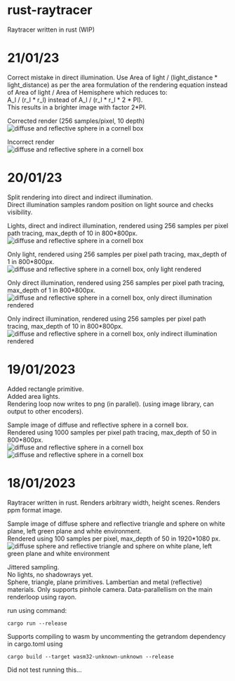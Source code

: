 # rust-raytracer
Raytracer written in rust (WIP)

# 21/01/23

Correct mistake in direct illumination.
Use Area of light / (light_distance * light_distance) as per the area formulation of the rendering equation instead of Area of light / Area of Hemisphere which reduces to:   
A_l / (r_l * r_l) instead of A_l / (r_l * r_l * 2 * PI).  
This results in a brighter image with factor 2*PI.  

Corrected render (256 samples/pixel, 10 depth)
![diffuse and reflective sphere in a cornell box](https://github.com/LanderDebreyne/rust-raytracer/blob/main/21_1_23.png?raw=true)

Incorrect render  
![diffuse and reflective sphere in a cornell box](https://github.com/LanderDebreyne/rust-raytracer/blob/main/20_1_23_render.png?raw=true)

# 20/01/23

Split rendering into direct and indirect illumination.  
Direct illumination samples random position on light source and checks visibility.  

Lights, direct and indirect illumination, rendered using 256 samples per pixel path tracing, max_depth of 10 in 800*800px.
![diffuse and reflective sphere in a cornell box](https://github.com/LanderDebreyne/rust-raytracer/blob/main/20_1_23_combined.png?raw=true)

Only light, rendered using 256 samples per pixel path tracing, max_depth of 1 in 800*800px.  
![diffuse and reflective sphere in a cornell box, only light rendered](https://github.com/LanderDebreyne/rust-raytracer/blob/main/20_1_23_light.png?raw=true)

Only direct illumination, rendered using 256 samples per pixel path tracing, max_depth of 1 in 800*800px.
![diffuse and reflective sphere in a cornell box, only direct illumination rendered](https://github.com/LanderDebreyne/rust-raytracer/blob/main/20_1_23_direct.png?raw=true)

Only indirect illumination, rendered using 256 samples per pixel path tracing, max_depth of 10 in 800*800px.
![diffuse and reflective sphere in a cornell box, only indirect illumination rendered](https://github.com/LanderDebreyne/rust-raytracer/blob/main/20_1_23_indirect.png?raw=true)

# 19/01/2023

Added rectangle primitive.  
Added area lights.  
Rendering loop now writes to png (in parallel). (using image library, can output to other encoders).  

Sample image of diffuse and reflective sphere in a cornell box.  
Rendered using 1000 samples per pixel path tracing, max_depth of 50 in 800*800px.    
![diffuse and reflective sphere in a cornell box](https://github.com/LanderDebreyne/rust-raytracer/blob/main/19_1_23.png?raw=true)
![diffuse and reflective sphere in a cornell box](https://github.com/LanderDebreyne/rust-raytracer/blob/main/19_1_23_2.png?raw=true)

# 18/01/2023

Raytracer written in rust.
Renders arbitrary width, height scenes.
Renders ppm format image.  

Sample image of diffuse sphere and reflective triangle and sphere on white plane, left green plane and white environment.  
Rendered using 100 samples per pixel, max_depth of 50 in 1920*1080 px.
![ diffuse sphere and reflective triangle and sphere on white plane, left green plane and white environment](https://github.com/LanderDebreyne/rust-raytracer/blob/main/18_1_23.png?raw=true)

Jittered sampling.  
No lights, no shadowrays yet.  
Sphere, triangle, plane primitives.
Lambertian and metal (reflective) materials.
Only supports pinhole camera.
Data-parallellism on the main renderloop using rayon.

run using command:

```
cargo run --release
```

Supports compiling to wasm by uncommenting the getrandom dependency in cargo.toml using

```
cargo build --target wasm32-unknown-unknown --release
```

Did not test running this...
